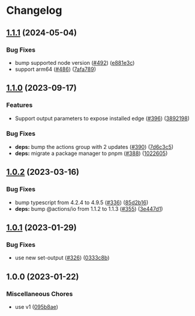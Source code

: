 # Changelog

## [1.1.1](https://github.com/browser-actions/setup-edge/compare/setup-edge-v1.1.0...setup-edge-v1.1.1) (2024-05-04)


### Bug Fixes

* bump supported node version ([#492](https://github.com/browser-actions/setup-edge/issues/492)) ([e881e3c](https://github.com/browser-actions/setup-edge/commit/e881e3c926a41786c24a4c8d795203a37c3da8c2))
* support arm64 ([#486](https://github.com/browser-actions/setup-edge/issues/486)) ([7afa789](https://github.com/browser-actions/setup-edge/commit/7afa7897671de544c501c458fc80348021c7e3c9))

## [1.1.0](https://github.com/browser-actions/setup-edge/compare/setup-edge-v1.0.2...setup-edge-v1.1.0) (2023-09-17)


### Features

* Support output parameters to expose installed edge ([#396](https://github.com/browser-actions/setup-edge/issues/396)) ([3892198](https://github.com/browser-actions/setup-edge/commit/389219807401df203d8536ab26631b6e7474ffc7))


### Bug Fixes

* **deps:** bump the actions group with 2 updates ([#390](https://github.com/browser-actions/setup-edge/issues/390)) ([7d6c3c5](https://github.com/browser-actions/setup-edge/commit/7d6c3c5dc8f65d178b691335bc772c42164d2ad2))
* **deps:** migrate a package manager to pnpm ([#388](https://github.com/browser-actions/setup-edge/issues/388)) ([1022605](https://github.com/browser-actions/setup-edge/commit/102260513477ae7d3a6570b62d98361fbe1d2046))

## [1.0.2](https://github.com/browser-actions/setup-edge/compare/setup-edge-v1.0.1...setup-edge-v1.0.2) (2023-03-16)


### Bug Fixes

* bump typescript from 4.2.4 to 4.9.5 ([#336](https://github.com/browser-actions/setup-edge/issues/336)) ([85d2b16](https://github.com/browser-actions/setup-edge/commit/85d2b16f26c62bd44248391576446e52201618de))
* **deps:** bump @actions/io from 1.1.2 to 1.1.3 ([#355](https://github.com/browser-actions/setup-edge/issues/355)) ([3e447d1](https://github.com/browser-actions/setup-edge/commit/3e447d13fb0b58679e64f4a52685abc659389f2b))

## [1.0.1](https://github.com/browser-actions/setup-edge/compare/setup-edge-v1.0.0...setup-edge-v1.0.1) (2023-01-29)


### Bug Fixes

* use new set-output ([#326](https://github.com/browser-actions/setup-edge/issues/326)) ([0333c8b](https://github.com/browser-actions/setup-edge/commit/0333c8b87a4cbae011aa219744adc63ae99513e7))

## 1.0.0 (2023-01-22)


### Miscellaneous Chores

* use v1 ([095b8ae](https://github.com/browser-actions/setup-edge/commit/095b8aeb50916b9de29495ce76631dcdfaf5ec23))
